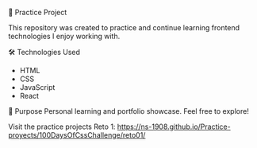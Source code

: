 🧪 Practice Project

This repository was created to practice and continue learning frontend technologies I enjoy working with.

🛠️ Technologies Used
- HTML
- CSS
- JavaScript
- React

📌 Purpose
Personal learning and portfolio showcase.
Feel free to explore!

Visit the practice projects
Reto 1:  https://ns-1908.github.io/Practice-proyects/100DaysOfCssChallenge/reto01/

